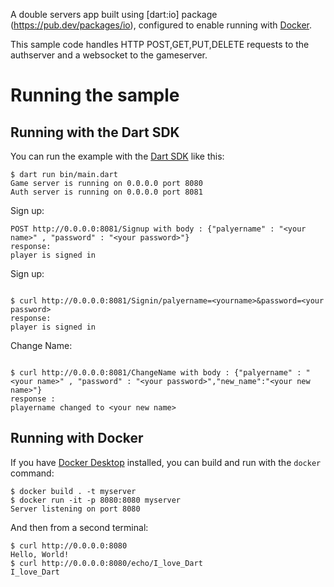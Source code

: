 A double servers app built using [dart:io] package (https://pub.dev/packages/io),
configured to enable running with [Docker](https://www.docker.com/).

This sample code handles HTTP POST,GET,PUT,DELETE requests to the authserver and a websocket to the gameserver.

# Running the sample

## Running with the Dart SDK

You can run the example with the [Dart SDK](https://dart.dev/get-dart)
like this:

```
$ dart run bin/main.dart
Game server is running on 0.0.0.0 port 8080
Auth server is running on 0.0.0.0 port 8081
```

Sign up:
```
POST http://0.0.0.0:8081/Signup with body : {"palyername" : "<your name>" , "password" : "<your password>"}
response:
player is signed in

```
Sign up:
```

$ curl http://0.0.0.0:8081/Signin/palyername=<yourname>&password=<your password>
response:
player is signed in
```
Change Name:
```

$ curl http://0.0.0.0:8081/ChangeName with body : {"palyername" : "<your name>" , "password" : "<your password>","new_name":"<your new name>"}
response :
playername changed to <your new name>
```

## Running with Docker

If you have [Docker Desktop](https://www.docker.com/get-started) installed, you
can build and run with the `docker` command:

```
$ docker build . -t myserver
$ docker run -it -p 8080:8080 myserver
Server listening on port 8080
```

And then from a second terminal:
```
$ curl http://0.0.0.0:8080
Hello, World!
$ curl http://0.0.0.0:8080/echo/I_love_Dart
I_love_Dart
```
